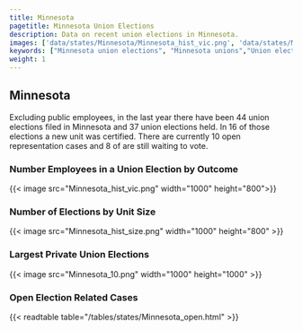 ```yaml
---
title: Minnesota
pagetitle: Minnesota Union Elections
description: Data on recent union elections in Minnesota.
images: ['data/states/Minnesota/Minnesota_hist_vic.png', 'data/states/Minnesota/Minnesota_hist_size.png', 'data/states/Minnesota/Minnesota_10.png']
keywords: ["Minnesota union elections", "Minnesota unions","Union elections"]
weight: 1
---
```

##  Minnesota

Excluding public employees, in the last year there have been 44 union elections filed in Minnesota and 37 union elections held. In 16 of those elections a new unit was certified. There are currently 10 open representation cases and 8 of are still waiting to vote.

### Number Employees in a Union Election by Outcome
{{< image src="Minnesota_hist_vic.png" width="1000" height="800">}}

### Number of Elections by Unit Size
{{< image src="Minnesota_hist_size.png" width="1000" height="800" >}}

### Largest Private Union Elections
{{< image src="Minnesota_10.png" width="1000" height="1000"  >}}

### Open Election Related Cases
{{< readtable table="/tables/states/Minnesota_open.html" >}}

